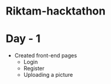 # Riktam-hacktathon

# Day - 1 
- Created front-end pages
  - Login
  - Register
  - Uploading a picture 

